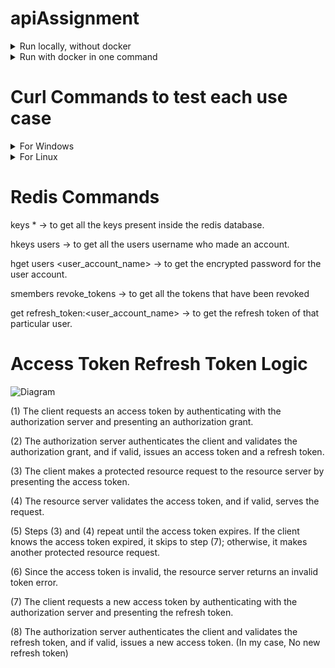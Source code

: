 # apiAssignment

<details>
<summary> Run locally, without docker</summary>

To run locally, without docker-
You can run the main REST API service by using python main.py in the root directory.
To run database you need to install redis locally, so our app can connect to redis database, then you can view the users and the token from redis-cli.
to start redis server, type ```net start redis``` and then in IDE terminal do ```redis-cli```
  
</details>
<details>
<summary> Run with docker in one command </summary>
  
Go in root directory, and Run ```docker-compose up --build``` and your application should be up and running.

(Optional) To access and view database, Run ```docker exec -it <CONTAINER_ID_OF_REDIS> redis-cli```. To get container id, run ```docker ps```
</details>

# Curl Commands to test each use case
<details>
<summary> For Windows </summary>

## Task1 
#### Signup of user:
```
curl --location "http://localhost:8080/signup" --header "Content-Type: application/json" --data-raw "{\"email\": \"soham@gmail.com\", \"password\": \"soham123@\"}"
```

## Task2 
#### Signin of user with non-registered email
```
curl --location "http://localhost:8080/signin" --header "Content-Type: application/json" --data-raw "{\"email\\": \"random@gmail.com\", \"password\": \"soham123@\"}"
```

#### Signin of user with invalid credentials
```
curl --location "http://localhost:8080/signin" --header "Content-Type: application/json" --data-raw "{\"email\\": \"soham@gmail.com\", \"password\": \"soham\"}"
```

#### Signin of user with correct credentials returns access token and refresh token
```
curl --location "http://localhost:8080/signin" --header "Content-Type: application/json" --data-raw "{\"email\": \"soham@gmail.com\", \"password\": \"soham123@\"}"
```

## Task3
#### Mechanism of sending token along with a request from client to service. authorized route can only be accessed with access token and not refresh token. 
```
curl --location "http://localhost:8080/authorized" --header "Authorization: Bearer <ACCESS_TOKEN>"
```

#### Checking for refresh token accessing authorized route.
```
curl --location "http://localhost:8080/authorized" --header "Authorization: Bearer <REFRESH_TOKEN>"
```

#### Checking for token is present or not
```
curl --location "http://localhost:8080/authorized"
```

#### Checking for Expiry, Expiry for access_token is 2 mins and Expiry for refresh_token is 5 mins.
After 2 mins, Send the same above curl command. 
```
curl --location "http://localhost:8080/authorized" --header "Authorization: Bearer <ACCESS_TOKEN>"
```

#### Checking for invalid token, in ACCESS_TOKEN field put any random characters, will give invalid token
```
curl --location "http://localhost:8080/authorized" --header "Authorization: Bearer <ACCESS_TOKEN>"
```

#### Checking for malformed token, If the header, doesnt contain keyword 'Bearer' will return token malformed
```
curl --location "http://localhost:8080/authorized" --header "Authorization: <ACCESS_TOKEN>"
```

## Task4
#### Revocation of token, Also checks for all the tasks in task3
```
curl --location --request POST "http://localhost:8080/revoke_token" --header "Authorization: Bearer <ACCESS_TOKEN>"
```
#### User can't sign in, once token has been revoked, After revoking a token, try this curl command
```
curl --location "http://localhost:8080/authorized" --header "Authorization: Bearer <ACCESS_TOKEN>"
```

## Task5
#### Mechanism to refresh the access_token while refresh_token is still active. gives new access token
```
curl --location "http://localhost:8080/refresh" --header "Content-Type: application/json" --data "{\"refresh_token\":\"<REFRESH_TOKEN>\"}"
```

#### Task3 checks still hold,  you can call the authorized route with new access token
```
curl --location "http://localhost:8080/authorized" --header "Authorization: Bearer <NEW_ACCESS_TOKEN>"
```

</details>
<details>
<summary> For Linux </summary>

## Task1 
#### Signup of user:
```
curl -X POST --location 'http://localhost:8080/signup' --header 'Content-Type: application/json' --data-raw '{"email": "soham@gmail.com", "password": "soham123@"}'
```

## Task2 
#### Signin of user with non-registered email
```
curl -X POST --location 'http://localhost:8080/signin' --header 'Content-Type: application/json' --data-raw '{"email": "hello@gmail.com", "password": "soham123@"}'
```

#### Signin of user with invalid credentials
```
curl -X POST --location 'http://localhost:8080/signin' --header 'Content-Type: application/json' --data-raw '{"email": "soham@gmail.com", "password": "hello@"}'
```

#### Signin of user with correct credentials returns access token and refresh token
```
curl -X POST --location 'http://localhost:8080/signin' --header 'Content-Type: application/json' --data-raw '{"email": "soham@gmail.com", "password": "soham123@"}'
```

## Task3
#### Mechanism of sending token along with a request from client to service. authorized route can only be accessed with access token and not refresh token. 
```
curl --location 'http://localhost:8080/authorized' --header 'Authorization: Bearer <ACCESS_TOKEN>'
```

#### Checking for refresh token accessing authorized route.
```
curl --location 'http://localhost:8080/authorized' --header "Authorization: Bearer <REFRESH_TOKEN>'
```

#### Checking for token is present or not
```
curl --location 'http://localhost:8080/authorized'
```

#### Checking for Expiry, Expiry for access_token is 2 mins and Expiry for refresh_token is 5 mins.
After 2 mins, Send the same above curl command. 
```
curl --location 'http://localhost:8080/authorized' --header 'Authorization: Bearer <ACCESS_TOKEN>'
```

#### Checking for invalid token, in ACCESS_TOKEN field put any random characters, will give invalid token
```
curl --location 'http://localhost:8080/authorized' --header 'Authorization: Bearer <ACCESS_TOKEN>'
```

#### Checking for malformed token, If the header, doesnt contain keyword 'Bearer' will return token malformed
```
curl --location 'http://localhost:8080/authorized' --header 'Authorization: <ACCESS_TOKEN>'
```

## Task4
#### Revocation of token, Also checks for all the tasks in task3
```
curl --location --request POST 'http://localhost:8080/revoke_token' --header 'Authorization: Bearer <ACCESS_TOKEN>'
```
#### User can't sign in, once token has been revoked, After revoking a token, try this curl command
```
curl --location 'http://localhost:8080/authorized' --header 'Authorization: Bearer <ACCESS_TOKEN>'
```

## Task5
#### Mechanism to refresh the access_token while refresh_token is still active. gives new access token
```
curl -X POST --location "http://localhost:8080/refresh" --header "Content-Type: application/json" --data '{"refresh_token":"<REFRESH_TOKEN>"}'
```

#### Task3 checks still hold,  you can call the authorized route with new access token
```
curl --location 'http://localhost:8080/authorized' --header 'Authorization: Bearer <NEW_ACCESS_TOKEN>'
```

</details>

# Redis Commands
keys * -> to get all the keys present inside the redis database.

hkeys users -> to get all the users username who made an account.

hget users <user_account_name> -> to get the encrypted password for the user account.

smembers revoke_tokens -> to get all the tokens that have been revoked

get refresh_token:<user_account_name> -> to get the refresh token of that particular user.



# Access Token Refresh Token Logic
![Diagram](https://github.com/user-attachments/assets/d4fd51b1-21b9-404e-9236-ea4da07c776f)

(1)  The client requests an access token by authenticating with the authorization server and presenting an authorization grant.

(2)  The authorization server authenticates the client and validates the authorization grant, and if valid, issues an access token and a refresh token.
  
(3)  The client makes a protected resource request to the resource server by presenting the access token.
  
(4)  The resource server validates the access token, and if valid, serves the request.
  
(5)  Steps (3) and (4) repeat until the access token expires.  If the client knows the access token expired, it skips to step (7); otherwise, it makes another protected resource request.
  
(6)  Since the access token is invalid, the resource server returns an invalid token error.
  
(7)  The client requests a new access token by authenticating with the authorization server and presenting the refresh token.
  
(8)  The authorization server authenticates the client and validates the refresh token, and if valid, issues a new access token. (In my case, No new refresh token)
